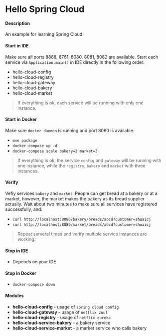 # Hello Spring Cloud

#### Description
An example for learning Spring Cloud.

#### Start in IDE
Make sure all ports 8888, 8761, 8080, 8081, 8082 are available.
Start each service via `Application.main()` in IDE directly in the following order:
- hello-cloud-config
- hello-cloud-registry
- hello-cloud-gateway
- hello-cloud-bakery
- hello-cloud-market
> If everything is ok, each service will be running with only one instance.

#### Start in Docker
Make sure `docker daemon` is running and port 8080 is available.
- `mvn package`
- `docker-compose up -d`
- `docker-compose scale bakery=3 market=3`
> If everything is ok, the service `config` and `gateway` will be running with one instance,
while the `registry`, `bakery` and `market` with three instances.

#### Verify
Vefiy services `bakery` and `market`.
People can get bread at a bakery or at a market, however, the market makes the bakery as its bread supplier actually.
Wait about two minutes to make sure all services have registered successfully, and:
- `curl http://localhost:8080/bakery/breads/abcd?customer=shuaicj`
- `curl http://localhost:8080/market/breads/abcd?customer=shuaicj`
> Repeat serveral times and verify multiple service instances are working.

#### Stop in IDE
- Depends on your IDE

#### Stop in Docker
- `docker-compose down`

#### Modules
- **hello-cloud-config** - usage of `spring cloud config`
- **hello-cloud-gateway** - usage of `netflix zuul`
- **hello-cloud-registry** - usage of `netflix eureka`
- **hello-cloud-service-bakery** - a bakery service
- **hello-cloud-service-market** - a market service who calls bakery
